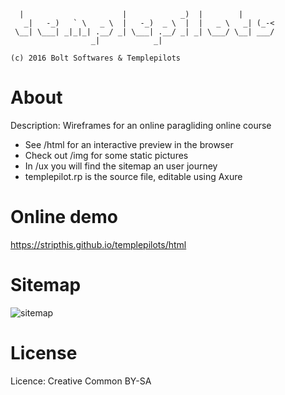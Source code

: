 	
	  |                      |            _)  |        |        
	   _|   -_)   ` \   _ \  |   -_)  _ \  |  |   _ \   _| (_-< 
	 \__| \___| _|_|_| .__/ _| \___| .__/ _| _| \___/ \__| ___/ 
	                  _|            _|  
	
	(c) 2016 Bolt Softwares & Templepilots
	


About
==============

Description: Wireframes for an online paragliding online course
- See /html for an interactive preview in the browser
- Check out /img for some static pictures
- In /ux you will find the sitemap an user journey
- templepilot.rp is the source file, editable using Axure


Online demo
==============

https://stripthis.github.io/templepilots/html


Sitemap
==============

![sitemap](https://raw.githubusercontent.com/stripthis/templepilots/gh-pages/ux/Templepilots%20Online%20Course%20-%20User%20Journey.png "Sitemap")


License
==============

Licence: Creative Common BY-SA
